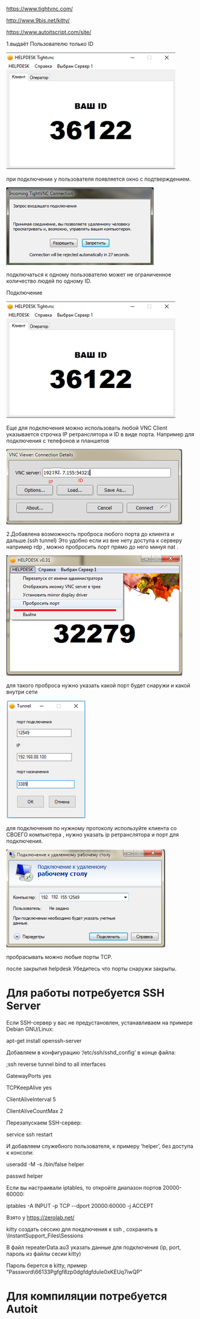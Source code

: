 https://www.tightvnc.com/

http://www.9bis.net/kitty/

https://www.autoitscript.com/site/

1.выдаёт Пользователю только ID


![alt text](https://github.com/maxlinus/TightVNCHELPDESK/blob/master/image/7.jpg)

при подключении у пользователя появляется окно с подтверждением.

![alt text](https://github.com/maxlinus/TightVNCHELPDESK/blob/master/image/2.png)

подключаться к одному пользователю может не ограниченное количество людей по одному ID.
 
 Подключение
 
![alt text](https://github.com/maxlinus/TightVNCHELPDESK/blob/master/image/7.jpg) 
 
 
Еще для подключения можно использовать любой VNC Client
указывается строчка IP ретранслятора и ID в виде порта. Например для подключения с телефонов и планшетов


![alt text](https://github.com/maxlinus/TightVNCHELPDESK/blob/master/image/3.png)


2.Добавлена возможность проброса любого порта до клиента и дальше.(ssh tunnel)
Это удобно если из вне нету доступа к серверу например rdp , можно пробросить порт прямо до него минуя nat .

![alt text](https://github.com/maxlinus/TightVNCHELPDESK/blob/master/image/4.png)

для такого проброса нужно указать какой порт будет снаружи и какой внутри сети 


![alt text](https://github.com/maxlinus/TightVNCHELPDESK/blob/master/image/5.png)


для подключения по нужному протоколу используйте клиента со СВОЕГО компьютера ,  нужно указать ip  ретранслятора и порт для подключения.

![alt text](https://github.com/maxlinus/TightVNCHELPDESK/blob/master/image/6.png)

пробрасывать можно любые порты TCP.

после закрытия helpdesk Убедитесь что порты снаружи закрыты. 


# Для работы потребуется SSH Server

Если SSH-сервер у вас не предустановлен, устанавливаем на примере Debian GNU/Linux:

apt-get install openssh-server

Добавляем в конфигурацию ‘/etc/ssh/sshd_config’ в конце файла:


;ssh reverse tunnel bind to all interfaces

GatewayPorts yes

TCPKeepAlive yes

ClientAliveInterval 5

ClientAliveCountMax 2

Перезапускаем SSH-сервер:

service ssh restart

И добавляем служебного пользователя, к примеру ‘helper’, без доступа к консоли:

useradd -M -s /bin/false helper

passwd helper

Если вы настраивали iptables, то откройте диапазон портов 20000-60000:

iptables -A INPUT -p TCP --dport 20000:60000 -j ACCEPT

Взято у https://zerolab.net/

kitty создать сессию для покдлючения к ssh , сохранить в \InstantSupport_Files\Sessions

В файл repeaterData.au3 указать данные для подключения (ip, port, пароль из файлы сесии kitty)

Пароль берется в kitty, пример "Password\66133Pgfgf8zp0dgfdgfduIe0xKEUq7iwQP\"

# Для компиляции потребуется Autoit
